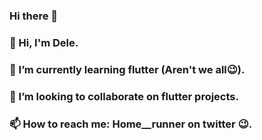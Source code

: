 ### Hi there 👋

### 🔭 Hi, I'm Dele.
### 🌱 I’m currently learning flutter (Aren't we all:wink:).
### 👯 I’m looking to collaborate on flutter projects.
### 📫 How to reach me: Home__runner on twitter :wink:.

